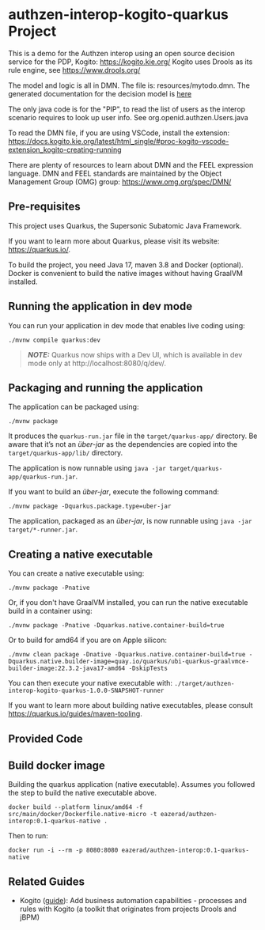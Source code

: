 # authzen-interop-kogito-quarkus Project

This is a demo for the Authzen interop using an open source decision service for the PDP, Kogito: https://kogito.kie.org/
Kogito uses Drools as its rule engine, see https://www.drools.org/

The model and logic is all in DMN. The file is: resources/mytodo.dmn.
The generated documentation for the decision model is [here](doc/Documentation-evaluations.html)

The only java code is for the "PIP", to read the list of users as the interop scenario requires to look up user info. See org.openid.authzen.Users.java

To read the DMN file, if you are using VSCode, install the extension: https://docs.kogito.kie.org/latest/html_single/#proc-kogito-vscode-extension_kogito-creating-running

There are plenty of resources to learn about DMN and the FEEL expression language.
DMN and FEEL standards are maintained by the Object Management Group (OMG) group: https://www.omg.org/spec/DMN/

## Pre-requisites

This project uses Quarkus, the Supersonic Subatomic Java Framework.

If you want to learn more about Quarkus, please visit its website: https://quarkus.io/.

To build the project, you need Java 17, maven 3.8 and Docker (optional). Docker is convenient to build the native images without having GraalVM installed.

## Running the application in dev mode

You can run your application in dev mode that enables live coding using:
```shell script
./mvnw compile quarkus:dev
```

> **_NOTE:_**  Quarkus now ships with a Dev UI, which is available in dev mode only at http://localhost:8080/q/dev/.

## Packaging and running the application

The application can be packaged using:
```shell script
./mvnw package
```
It produces the `quarkus-run.jar` file in the `target/quarkus-app/` directory.
Be aware that it’s not an _über-jar_ as the dependencies are copied into the `target/quarkus-app/lib/` directory.

The application is now runnable using `java -jar target/quarkus-app/quarkus-run.jar`.

If you want to build an _über-jar_, execute the following command:
```shell script
./mvnw package -Dquarkus.package.type=uber-jar
```

The application, packaged as an _über-jar_, is now runnable using `java -jar target/*-runner.jar`.

## Creating a native executable

You can create a native executable using: 
```shell script
./mvnw package -Pnative
```

Or, if you don't have GraalVM installed, you can run the native executable build in a container using: 
```shell script
./mvnw package -Pnative -Dquarkus.native.container-build=true
```

Or to build for amd64 if you are on Apple silicon:
```shell script
./mvnw clean package -Dnative -Dquarkus.native.container-build=true -Dquarkus.native.builder-image=quay.io/quarkus/ubi-quarkus-graalvmce-builder-image:22.3.2-java17-amd64 -DskipTests
```

You can then execute your native executable with: `./target/authzen-interop-kogito-quarkus-1.0.0-SNAPSHOT-runner`

If you want to learn more about building native executables, please consult https://quarkus.io/guides/maven-tooling.


## Provided Code

## Build docker image

Building the quarkus application (native executable). Assumes you followed the step to build the native executable above.

```shell script
docker build --platform linux/amd64 -f src/main/docker/Dockerfile.native-micro -t eazerad/authzen-interop:0.1-quarkus-native .
```

Then to run:
```shell script
docker run -i --rm -p 8080:8080 eazerad/authzen-interop:0.1-quarkus-native
```

## Related Guides

- Kogito ([guide](https://quarkus.io/guides/kogito)): Add business automation capabilities - processes and rules with Kogito (a toolkit that originates from projects Drools and jBPM)
